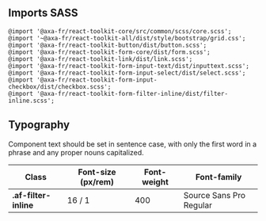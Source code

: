 ## Imports SASS

```
@import '@axa-fr/react-toolkit-core/src/common/scss/core.scss';
@import '~@axa-fr/react-toolkit-all/dist/style/bootstrap/grid.css';
@import '@axa-fr/react-toolkit-button/dist/button.scss';
@import '@axa-fr/react-toolkit-form-core/dist/form.scss';
@import '@axa-fr/react-toolkit-link/dist/link.scss';
@import '@axa-fr/react-toolkit-form-input-text/dist/inputtext.scss';
@import '@axa-fr/react-toolkit-form-input-select/dist/select.scss';
@import '@axa-fr/react-toolkit-form-input-checkbox/dist/checkbox.scss';
@import '@axa-fr/react-toolkit-form-filter-inline/dist/filter-inline.scss';
```

## Typography

Component text should be set in sentence case, with only the first word in a phrase and any proper nouns capitalized.

| Class                 | Font-size (px/rem) | Font-weight | Font-family             |
| --------------------- | ------------------ | ----------- | ----------------------- |
| **.af-filter-inline** | 16 / 1             | 400         | Source Sans Pro Regular |
